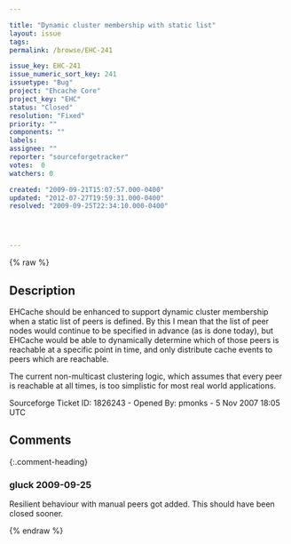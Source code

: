 ```yaml
---

title: "Dynamic cluster membership with static list"
layout: issue
tags: 
permalink: /browse/EHC-241

issue_key: EHC-241
issue_numeric_sort_key: 241
issuetype: "Bug"
project: "Ehcache Core"
project_key: "EHC"
status: "Closed"
resolution: "Fixed"
priority: ""
components: ""
labels: 
assignee: ""
reporter: "sourceforgetracker"
votes:  0
watchers: 0

created: "2009-09-21T15:07:57.000-0400"
updated: "2012-07-27T19:59:31.000-0400"
resolved: "2009-09-25T22:34:10.000-0400"




---
```


{% raw %}

## Description

<div markdown="1" class="description">

EHCache should be enhanced to support dynamic cluster membership when a static list of peers is defined.  By this I mean that the list of peer nodes would continue to be specified in advance (as is done today), but EHCache would be able to dynamically determine which of those peers is reachable at a specific point in time, and only distribute cache events to peers which are reachable.

The current non-multicast clustering logic, which assumes that every peer is reachable at all times, is too simplistic for most real world applications.

Sourceforge Ticket ID: 1826243 - Opened By: pmonks - 5 Nov 2007 18:05 UTC

</div>

## Comments


{:.comment-heading}
### **gluck** <span class="date">2009-09-25</span>

<div markdown="1" class="comment">

Resilient behaviour with manual peers got added. This should have been closed sooner.

</div>



{% endraw %}
